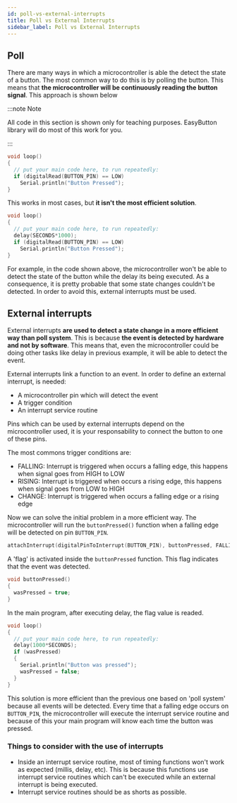 ```yaml
---
id: poll-vs-external-interrupts
title: Poll vs External Interrupts
sidebar_label: Poll vs External Interrupts
---
```


## Poll

There are many ways in which a microcontroller is able the detect the state of a button. The most common 
way to do this is by polling the button. This means that **the microcontroller will be continuously reading the button signal**. This approach is shown below

:::note Note

All code in this section is shown only for teaching purposes. EasyButton library will do most of this work for you.

:::

```cpp
void loop() 
{
  // put your main code here, to run repeatedly:
  if (digitalRead(BUTTON_PIN) == LOW)
    Serial.println("Button Pressed");
}
```
This works in most cases, but **it isn't the most efficient solution**.  

```cpp
void loop() 
{
  // put your main code here, to run repeatedly:
  delay(SECONDS*1000);
  if (digitalRead(BUTTON_PIN) == LOW)
    Serial.println("Button Pressed");
}
```
For example, in the code shown above, the microcontroller won't be able to detect the state of the button while the delay its being executed. As a consequence, it is pretty probable that some state changes couldn't be detected. In order to avoid this, external interrupts must be used.  

## External interrupts  
External interrupts **are used to detect a state change in a more efficient way than poll system**. This is because **the event is detected by hardware and not by software**. This means that, even the microcontroller could be doing other tasks like delay in previous example, it will be able to detect the event.  

External interrupts link a function to an event. In order to define an external interrupt, is needed:  

* A microcontroller pin which will detect the event
* A trigger condition  
* An interrupt service routine  

Pins which can be used by external interrupts depend on the microcontroller used, it is your responsability to connect the button to one of these pins.

The most commons trigger conditions are:  
* FALLING: Interrupt is triggered when occurs a falling edge, this happens when signal goes from HIGH to LOW
* RISING: Interrupt is triggered when occurs a rising edge, this happens when signal goes from LOW to HIGH
* CHANGE: Interrupt is triggered when occurs a falling edge or a rising edge

Now we can solve the initial problem in a more efficient way. The microcontroller will run the `buttonPressed()` function when a falling edge will be detected on pin `BUTTON_PIN`.

```cpp
attachInterrupt(digitalPinToInterrupt(BUTTON_PIN), buttonPressed, FALLING);
```

A 'flag' is activated inside the `buttonPressed` function. This flag indicates that the event was detected.
```cpp
void buttonPressed()
{
  wasPressed = true;
}
```
In the main program, after executing delay, the flag value is readed.
```cpp
void loop()
{
  // put your main code here, to run repeatedly:
  delay(1000*SECONDS);
  if (wasPressed)
  {
    Serial.println("Button was pressed");
    wasPressed = false;
  }
}
```
This solution is more efficient than the previous one based on 'poll system' because all events will be detected. Every time that a falling edge occurs on `BUTTON_PIN`, the microcontroller will execute the interrupt service routine and because of this your main program will know each time the button was pressed.  

### Things to consider with the use of interrupts
* Inside an interrupt service routine, most of timing functions won't work as expected (millis, delay, etc). This is because this functions use interrupt service routines which can't be executed while an external interrupt is being executed.
* Interrupt service routines should be as shorts as possible.

